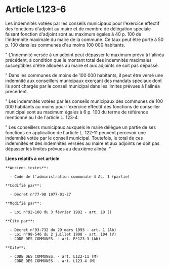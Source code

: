 # Article L123-6

Les indemnités votées par les conseils municipaux pour l'exercice effectif des fonctions d'adjoint au maire et de membre de
délégation spéciale faisant fonction d'adjoint sont au maximum égales à 40 p. 100 de l'indemnité maximale du maire de la
commune. Ce taux peut être porté à 50 p. 100 dans les communes d'au moins 100 000 habitants.

" L'indemnité versée à un adjoint peut dépasser le maximum prévu à l'alinéa précédent, à condition que le montant total des
indemnités maximales susceptibles d'être allouées au maire et aux adjoints ne soit pas dépassé.

" Dans les communes de moins de 100 000 habitants, il peut être versé une indemnité aux conseillers municipaux exerçant des
mandats spéciaux dont ils sont chargés par le conseil municipal dans les limites prévues à l'alinéa précédent.

" Les indemnités votées par les conseils municipaux des communes de 100 000 habitants au moins pour l'exercice effectif des
fonctions de conseiller municipal sont au maximum égales à 6 p. 100 du terme de référence mentionné au I de l'article L.
123-4.

" Les conseillers municipaux auxquels le maire délègue un partie de ses fonctions en application de l'article L. 122-11
peuvent percevoir une indemnité votée par le conseil municipal. Toutefois, le total de ces indemnités et des indemnités
versées au maire et aux adjoints ne doit pas dépasser les limites prévues au deuxième alinéa. "

**Liens relatifs à cet article**

	**Anciens textes**:

	  - Code de l'administration communale 4 AL. 1 (partie)

	**Codifié par**:

	  - Décret n°77-90 1977-01-27

	**Modifié par**:

	  - Loi n°92-108 du 3 février 1992 - art. 18 ()

	**Cité par**:

	  - Décret n°93-732 du 29 mars 1993 - art. 1 (Ab)
	  - Loi n°98-546 du 2 juillet 1998 - art. 104 (V)
	  - CODE DES COMMUNES. - art. R*123-3 (Ab)

	**Cite**:

	  - CODE DES COMMUNES. - art. L122-11 (M)
	  - CODE DES COMMUNES. - art. L123-4 (M)
